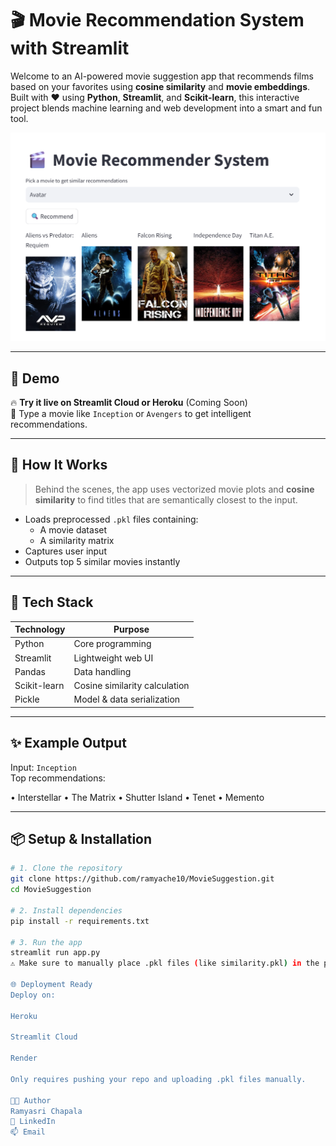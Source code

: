 # 🎬 Movie Recommendation System with Streamlit

Welcome to an AI-powered movie suggestion app that recommends films based on your favorites using **cosine similarity** and **movie embeddings**. Built with ❤️ using **Python**, **Streamlit**, and **Scikit-learn**, this interactive project blends machine learning and web development into a smart and fun tool.

<p align="center">
  <img src="app_preview.png" alt="app_preview" width="600">
</p>


---

## 🚀 Demo

🔥 **Try it live on Streamlit Cloud or Heroku** (Coming Soon)  
🧪 Type a movie like `Inception` or `Avengers` to get intelligent recommendations.

---

## 🧠 How It Works

> Behind the scenes, the app uses vectorized movie plots and **cosine similarity** to find titles that are semantically closest to the input.

- Loads preprocessed `.pkl` files containing:
  - A movie dataset
  - A similarity matrix
- Captures user input
- Outputs top 5 similar movies instantly

---

## 🧰 Tech Stack

| Technology   | Purpose                         |
|-------------|----------------------------------|
| Python       | Core programming                |
| Streamlit    | Lightweight web UI              |
| Pandas       | Data handling                   |
| Scikit-learn | Cosine similarity calculation   |
| Pickle       | Model & data serialization      |

---

## ✨ Example Output

Input: `Inception`  
Top recommendations:

• Interstellar
• The Matrix
• Shutter Island
• Tenet
• Memento



---

## 📦 Setup & Installation

```bash
# 1. Clone the repository
git clone https://github.com/ramyache10/MovieSuggestion.git
cd MovieSuggestion

# 2. Install dependencies
pip install -r requirements.txt

# 3. Run the app
streamlit run app.py
⚠️ Make sure to manually place .pkl files (like similarity.pkl) in the project root if not included due to GitHub's file size limit.

🌐 Deployment Ready
Deploy on:

Heroku

Streamlit Cloud

Render

Only requires pushing your repo and uploading .pkl files manually.

🧑‍💻 Author
Ramyasri Chapala
🔗 LinkedIn
📫 Email





